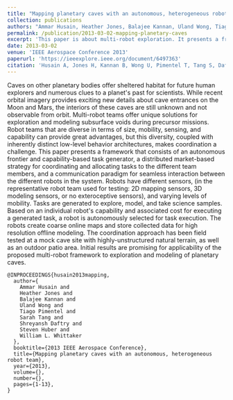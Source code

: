 ```yaml
---
title: "Mapping planetary caves with an autonomous, heterogeneous robot team"
collection: publications
authors: "Ammar Husain, Heather Jones, Balajee Kannan, Uland Wong, Tiago Pimentel, Sarah Tang, Shreyansh Daftry, Steven Huber, William L. Whittaker"
permalink: /publication/2013-03-02-mapping-planetary-caves
excerpt: 'This paper is about multi-robot exploration. It presents a framework for coordinating and allocating tasks to an heterogeneous group of robots.'
date: 2013-03-02
venue: 'IEEE Aerospace Conference 2013'
paperurl: 'https://ieeexplore.ieee.org/document/6497363'
citation: 'Husain A, Jones H, Kannan B, Wong U, Pimentel T, Tang S, Daftry S, Huber S, Whittaker WL. Mapping planetary caves with an autonomous, heterogeneous robot team. In: IEEE Aerospace Conference, 2013 Mar 2 (pp. 1-13). IEEE.'
---
```


Caves on other planetary bodies offer sheltered habitat for future human explorers and numerous clues to a planet's past for scientists. While recent orbital imagery provides exciting new details about cave entrances on the Moon and Mars, the interiors of these caves are still unknown and not observable from orbit. Multi-robot teams offer unique solutions for exploration and modeling subsurface voids during precursor missions. Robot teams that are diverse in terms of size, mobility, sensing, and capability can provide great advantages, but this diversity, coupled with inherently distinct low-level behavior architectures, makes coordination a challenge. This paper presents a framework that consists of an autonomous frontier and capability-based task generator, a distributed market-based strategy for coordinating and allocating tasks to the different team members, and a communication paradigm for seamless interaction between the different robots in the system. Robots have different sensors, (in the representative robot team used for testing: 2D mapping sensors, 3D modeling sensors, or no exteroceptive sensors), and varying levels of mobility. Tasks are generated to explore, model, and take science samples. Based on an individual robot's capability and associated cost for executing a generated task, a robot is autonomously selected for task execution. The robots create coarse online maps and store collected data for high resolution offline modeling. The coordination approach has been field tested at a mock cave site with highly-unstructured natural terrain, as well as an outdoor patio area. Initial results are promising for applicability of the proposed multi-robot framework to exploration and modeling of planetary caves.


```
@INPROCEEDINGS{husain2013mapping,
  author={
    Ammar Husain and
    Heather Jones and
    Balajee Kannan and
    Uland Wong and
    Tiago Pimentel and
    Sarah Tang and
    Shreyansh Daftry and
    Steven Huber and
    William L. Whittaker
  },
  booktitle={2013 IEEE Aerospace Conference},
  title={Mapping planetary caves with an autonomous, heterogeneous robot team},
  year={2013},
  volume={},
  number={},
  pages={1-13},
}
```
